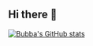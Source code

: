 ## Hi there 👋

<!--
**BubbaGodinet/bubbagodinet** is a ✨ _special_ ✨ repository because its `README.md` (this file) appears on your GitHub profile.

Here are some ideas to get you started:

- 🔭 I’m currently working on ...
- 🌱 I’m currently learning ...
- 👯 I’m looking to collaborate on ...
- 🤔 I’m looking for help with ...
- 💬 Ask me about ...
- 📫 How to reach me: ...
- 😄 Pronouns: ...
- ⚡ Fun fact: ...
-->
[![Bubba's GitHub stats](https://github-readme-stats.vercel.app/api?username=bubbagodinet)](https://github.com/bubbagodinet/github-readme-stats)
